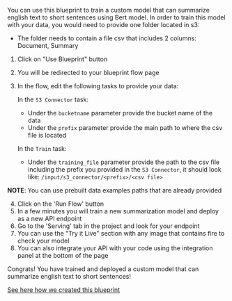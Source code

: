 You can use this blueprint to train a custom model that can summarize english text to short sentences using Bert model.
In order to train this model with your data, you would need to provide one folder located in s3:
- The folder needs to contain a file csv that includes 2 columns: Document, Summary
1. Click on "Use Blueprint" button
2. You will be redirected to your blueprint flow page
3. In the flow, edit the following tasks to provide your data:

   In the `S3 Connector` task:
    * Under the `bucketname` parameter provide the bucket name of the data
    * Under the `prefix` parameter provide the main path to where the csv file is located

   In the `Train` task:
    *  Under the `training_file` parameter provide the path to the csv file including the prefix you provided in the `S3 Connector`, it should look like:
       `/input/s3_connector/<prefix>/<csv file>`

**NOTE**: You can use prebuilt data examples paths that are already provided

4. Click on the 'Run Flow' button
5. In a few minutes you will train a new summarization model and deploy as a new API endpoint
6. Go to the 'Serving' tab in the project and look for your endpoint
7. You can use the "Try it Live" section with any image that contains fire to check your model
8. You can also integrate your API with your code using the integration panel at the bottom of the page

Congrats! You have trained and deployed a custom model that can summarize english text to short sentences!

[See here how we created this blueprint](https://github.com/cnvrg/Blueprints/tree/main/Summarization)
